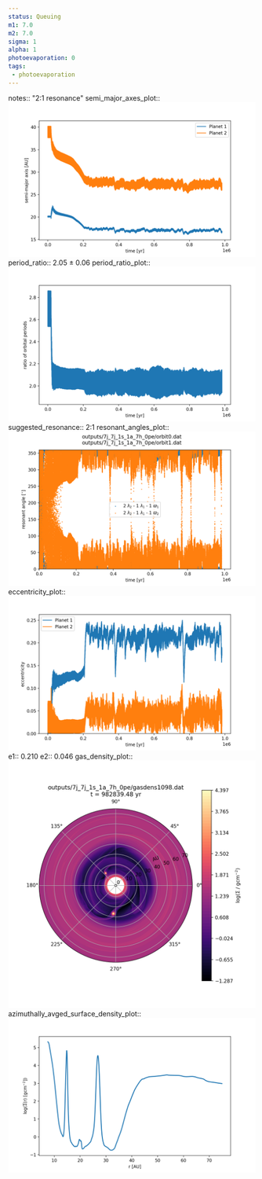 ```yaml
---
status: Queuing
m1: 7.0
m2: 7.0
sigma: 1
alpha: 1
photoevaporation: 0
tags:
 - photoevaporation
---
```


notes:: "2:1 resonance"
semi_major_axes_plot:: ![semi_major_axes_7j_7j_1s_1a_7h_0pe.png](plots/semi_major_axes/semi_major_axes_7j_7j_1s_1a_7h_0pe.png)
period_ratio:: 2.05 ± 0.06
period_ratio_plot:: ![period_ratio_7j_7j_1s_1a_7h_0pe.png](plots/period_ratio/period_ratio_7j_7j_1s_1a_7h_0pe.png)
suggested_resonance:: 2:1
resonant_angles_plot:: ![resonant_angles_7j_7j_1s_1a_7h_0pe.png](plots/resonant_angles/resonant_angles_7j_7j_1s_1a_7h_0pe.png)
eccentricity_plot:: ![eccentricity_7j_7j_1s_1a_7h_0pe.png](plots/eccentricity/eccentricity_7j_7j_1s_1a_7h_0pe.png)
e1:: 0.210
e2:: 0.046
gas_density_plot:: ![gas_density_7j_7j_1s_1a_7h_0pe.png](plots/gas_density/gas_density_7j_7j_1s_1a_7h_0pe.png)
azimuthally_avged_surface_density_plot:: ![azimuthally_avged_surface_density_7j_7j_1s_1a_7h_0pe.png](plots/azimuthally_avged_surface_density/azimuthally_avged_surface_density_7j_7j_1s_1a_7h_0pe.png)
